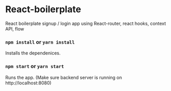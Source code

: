# React-boilerplate

React boilerplate signup / login app using React-router, react hooks, context API, flow 

### `npm install` or `yarn install`

Installs the dependenices.

### `npm start` or `yarn start`

Runs the app. (Make sure backend server is running on http://localhost:8080)
